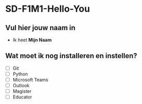 # SD-F1M1-Hello-You

## Vul hier jouw naam in
* Ik heet **Mijn Naam**

## Wat moet ik nog installeren en instellen?

- [ ] Git
- [ ] Python
- [ ] Microsoft Teams
- [ ] Outlook
- [ ] Magister
- [ ] Educator
